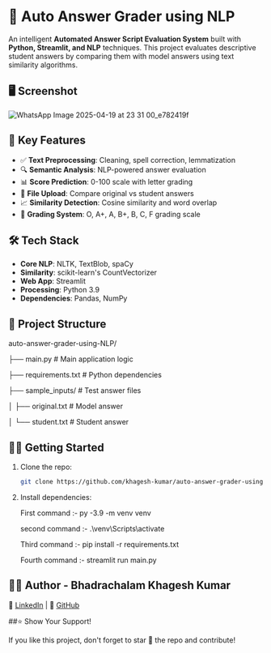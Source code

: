 # 📝 Auto Answer Grader using NLP

An intelligent **Automated Answer Script Evaluation System** built with **Python, Streamlit, and NLP** techniques. This project evaluates descriptive student answers by comparing them with model answers using text similarity algorithms.

## 🖥️ Screenshot
![WhatsApp Image 2025-04-19 at 23 31 00_e782419f](https://github.com/user-attachments/assets/0350ed24-dbfa-413b-a39d-0776b12379d5)


## 🚀 Key Features

- ✅ **Text Preprocessing**: Cleaning, spell correction, lemmatization
- 🔍 **Semantic Analysis**: NLP-powered answer evaluation
- 📊 **Score Prediction**: 0-100 scale with letter grading
- 📝 **File Upload**: Compare original vs student answers
- 📈 **Similarity Detection**: Cosine similarity and word overlap
- 🎯 **Grading System**: O, A+, A, B+, B, C, F grading scale

## 🛠️ Tech Stack

- **Core NLP**: NLTK, TextBlob, spaCy
- **Similarity**: scikit-learn's CountVectorizer
- **Web App**: Streamlit
- **Processing**: Python 3.9
- **Dependencies**: Pandas, NumPy

## 📂 Project Structure
auto-answer-grader-using-NLP/
 
   ├── main.py                   # Main application logic
 
   ├── requirements.txt          # Python dependencies
 
   ├── sample_inputs/            # Test answer files
 
   │ ├── original.txt            # Model answer
 
   │ └── student.txt             # Student answer


## 🏃‍♂️ Getting Started

1. Clone the repo:
   ```bash
   git clone https://github.com/khagesh-kumar/auto-answer-grader-using-NLP.git

2. Install dependencies:

   First command :- py -3.9 -m venv venv

   second command :- .\venv\Scripts\activate

   Third command :- pip install -r requirements.txt

   Fourth command :- streamlit run main.py 

## 👨‍💻 Author - Bhadrachalam Khagesh Kumar

🔗 [LinkedIn](https://www.linkedin.com/in/b-khagesh-kumar/) | 🐙 [GitHub](https://github.com/khagesh-kumar)

##⭐ Show Your Support!

If you like this project, don't forget to star 🌟 the repo and contribute!
